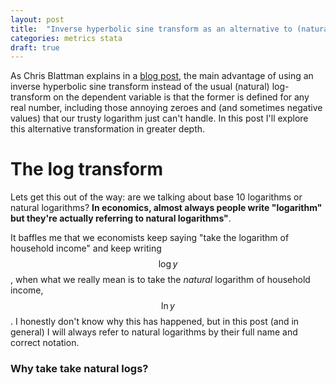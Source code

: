 ```yaml
---
layout: post
title:  "Inverse hyperbolic sine transform as an alternative to (natural) log transform"
categories: metrics stata
draft: true
---
```


As Chris Blattman explains in a [blog post](https://chrisblattman.com/2011/11/15/if-you-know-what-ln1income-is-and-why-its-a-headache-you-should-read-this-post/), the main advantage of using an inverse hyperbolic sine transform instead of the usual (natural) log-transform on the dependent variable is that the former is defined for any real number, including those annoying zeroes and (and sometimes negative values) that our trusty logarithm just can't handle. In this post I'll explore this alternative transformation in greater depth.

# The log transform

Lets get this out of the way: are we talking about base 10 logarithms or natural logarithms? **In economics, almost always people write "logarithm" but they're actually referring to natural logarithms"**.

It baffles me that we economists keep saying "take the logarithm of household income" and keep writing $$\log{y}$$, when what we really mean is to take the *natural* logarithm of household income, $$\ln{y}$$. I honestly don't know why this has happened, but in this post (and in general) I will always refer to natural logarithms by their full name and correct notation.

### Why take take natural logs?
